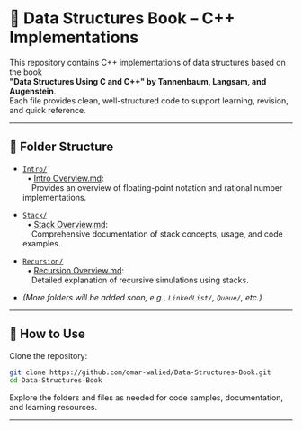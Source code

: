 # 📘 Data Structures Book – C++ Implementations

This repository contains C++ implementations of data structures based on the book  
**"Data Structures Using C and C++" by Tannenbaum, Langsam, and Augenstein**.  
Each file provides clean, well-structured code to support learning, revision, and quick reference.

---

## 📂 Folder Structure

- [`Intro/`](./Intro)  
  &nbsp;&nbsp;• [Intro Overview.md](https://github.com/0marwalied/Data-Structures-Book/blob/7f1f2d791fa9516b19d9f19a1deb44a6b0c421e3/Intro/intro-overview.md):  
  &nbsp;&nbsp;&nbsp;&nbsp;Provides an overview of floating-point notation and rational number implementations.  

- [`Stack/`](./Stack)  
  &nbsp;&nbsp;• [Stack Overview.md](https://github.com/0marwalied/Data-Structures-Book/blob/main/Stack/stack-overview.md):  
  &nbsp;&nbsp;&nbsp;&nbsp;Comprehensive documentation of stack concepts, usage, and code examples.

- [`Recursion/`](./Recursion)  
  &nbsp;&nbsp;• [Recursion Overview.md](https://github.com/0marwalied/Data-Structures-Book/blob/main/Recursion/recursion-overview.md):  
  &nbsp;&nbsp;&nbsp;&nbsp;Detailed explanation of recursive simulations using stacks.

- *(More folders will be added soon, e.g., `LinkedList/`, `Queue/`, etc.)*

---

## 🚀 How to Use

Clone the repository:
```bash
git clone https://github.com/omar-walied/Data-Structures-Book.git
cd Data-Structures-Book
```

Explore the folders and files as needed for code samples, documentation, and learning resources.

---